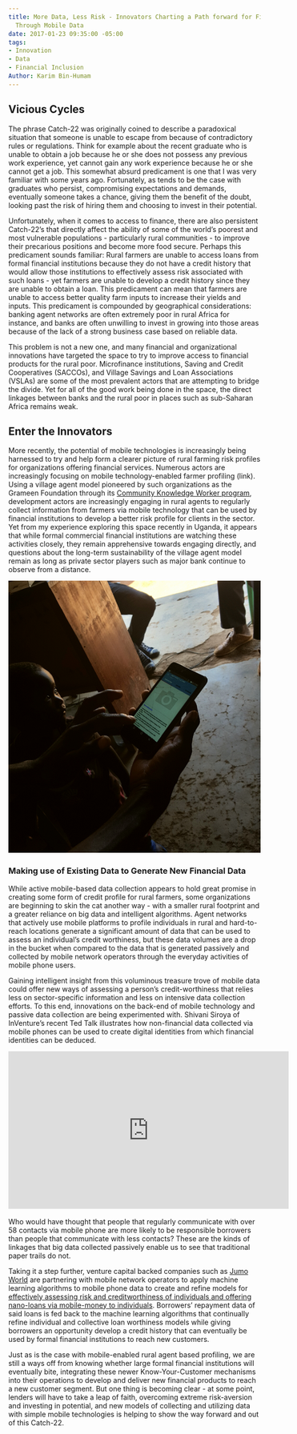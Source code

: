 ```yaml
---
title: More Data, Less Risk - Innovators Charting a Path forward for Financial Inclusion
  Through Mobile Data
date: 2017-01-23 09:35:00 -05:00
tags:
- Innovation
- Data
- Financial Inclusion
Author: Karim Bin-Humam
---
```


## Vicious Cycles

The phrase Catch-22 was originally coined to describe a paradoxical situation that someone is unable to escape from because of contradictory rules or regulations. Think for example about the recent graduate who is unable to obtain a job because he or she does not possess any previous work experience, yet cannot gain any work experience because he or she cannot get a job. This somewhat absurd predicament is one that I was very familiar with some years ago. Fortunately, as tends to be the case with graduates who persist, compromising expectations and demands, eventually someone takes a chance, giving them the benefit of the doubt, looking past the risk of hiring them and choosing to invest in their potential.

Unfortunately, when it comes to access to finance, there are also persistent Catch-22’s that directly affect the ability of some of the world’s poorest and most vulnerable populations - particularly rural communities - to improve their precarious positions and become more food secure. Perhaps this predicament sounds familiar: Rural farmers are unable to access loans from formal financial institutions because they do not have a credit history that would allow those institutions to effectively assess risk associated with such loans - yet farmers are unable to develop a credit history since they are unable to obtain a loan. This predicament can mean that farmers are unable to access better quality farm inputs to increase their yields and inputs. This predicament is compounded by geographical considerations: banking agent networks are often extremely poor in rural Africa for instance, and banks are often unwilling to invest in growing into those areas because of the lack of a strong business case based on reliable data.

This problem is not a new one, and many financial and organizational innovations have targeted the space to try to improve access to financial products for the rural poor. Microfinance institutions, Saving and Credit Cooperatives (SACCOs), and Village Savings and Loan Associations (VSLAs) are some of the most prevalent actors that are attempting to bridge the divide. Yet for all of the good work being done in the space, the direct linkages between banks and the rural poor in places such as sub-Saharan Africa remains weak.

## Enter the Innovators

More recently, the potential of mobile technologies is increasingly being harnessed to try and help form a clearer picture of rural farming risk profiles for organizations offering financial services. Numerous actors are increasingly focusing on mobile technology-enabled farmer profiling (link). Using a village agent model pioneered by such organizations as the Grameen Foundation through its [Community Knowledge Worker program](http://www.grameenfoundation.org/resource/lessons-learned-2009-2014-community-knowledge-worker-uganda-program), development actors are increasingly engaging in rural agents to regularly collect information from farmers via mobile technology that can be used by financial institutions to develop a better risk profile for clients in the sector. Yet from my experience exploring this space recently in Uganda, it appears that while formal commercial financial institutions are watching these activities closely, they remain apprehensive towards engaging directly, and questions about the long-term sustainability of the village agent model remain as long as private sector players such as major bank continue to observe from a distance.

![20170123_162209.jpg](/uploads/20170123_162209.jpg)

### Making use of Existing Data to Generate New Financial Data

While active mobile-based data collection appears to hold great promise in creating some form of credit profile for rural farmers, some organizations are beginning to skin the cat another way - with a smaller rural footprint and a greater reliance on big data and intelligent algorithms. Agent networks that actively use mobile platforms to profile individuals in rural and hard-to-reach locations generate a significant amount of data that can be used to assess an individual’s credit worthiness, but these data volumes are a drop in the bucket when compared to the data that is generated passively and collected by mobile network operators through the everyday activities of mobile phone users.

Gaining intelligent insight from this voluminous treasure trove of mobile data could offer new ways of assessing a person’s credit-worthiness that relies less on sector-specific information and less on intensive data collection efforts. To this end, innovations on the back-end of mobile technology and passive data collection are being experimented with. Shivani Siroya of InVenture’s recent Ted Talk illustrates how non-financial data collected via mobile phones can be used to create digital identities from which financial identities can be deduced.

<iframe width="560" height="315" src="https://www.youtube.com/embed/kSR8G8mfp84" frameborder="0" allowfullscreen></iframe>

Who would have thought that people that regularly communicate with over 58 contacts via mobile phone are more likely to be responsible borrowers than people that communicate with less contacts? These are the kinds of linkages that big data collected passively enable us to see that traditional paper trails do not.

Taking it a step further, venture capital backed companies such as [Jumo World](https://www.jumo.world/) are partnering with mobile network operators to apply machine learning algorithms to mobile phone data to create and refine models for [effectively assessing risk and creditworthiness of individuals and offering nano-loans via mobile-money to individuals](http://www.cgap.org/blog/finding-%E2%80%9Cwin-win%E2%80%9D-digitally-delivered-consumer-credit). Borrowers’ repayment data of said loans is fed back to the machine learning algorithms that continually refine individual and collective loan worthiness models while giving borrowers an opportunity develop a credit history that can eventually be used by formal financial institutions to reach new customers.

Just as is the case with mobile-enabled rural agent based profiling, we are still a ways off from knowing whether large formal financial institutions will eventually bite, integrating these newer Know-Your-Customer mechanisms into their operations to develop and deliver new financial products to reach a new customer segment. But one thing is becoming clear - at some point, lenders will have to take a leap of faith, overcoming extreme risk-aversion and investing in potential, and new models of collecting and utilizing data with simple mobile technologies is helping to show the way forward and out of this Catch-22.